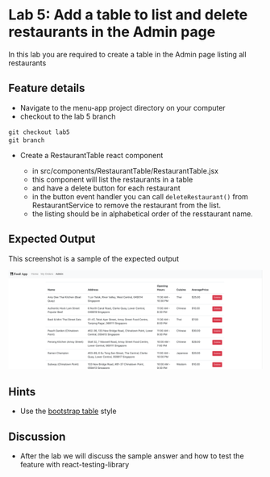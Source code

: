 # Lab 5: Add a table to list and delete restaurants in the Admin page

In this lab you are required to create a table in the Admin page listing all restaurants

## Feature details

- Navigate to the menu-app project directory on your computer
- checkout to the lab 5 branch

```
git checkout lab5
git branch
```

- Create a RestaurantTable react component

  - in src/components/RestaurantTable/RestaurantTable.jsx
  - this component will list the restaurants in a table
  - and have a delete button for each restaurant
  - in the button event handler you can call `deleteRestaurant()` from RestaurantService to remove the restaurant from the list.
  - the listing should be in alphabetical order of the resstaurant name.

## Expected Output

This screenshot is a sample of the expected output

![Restaurant table in the admin page](../../../.gitbook/assets/front-end-web-development/react/menu-app-labs/lab5-output-1.png)

## Hints

- Use the [bootstrap table](https://getbootstrap.com/docs/4.0/content/tables/#examples) style

## Discussion

- After the lab we will discuss the sample answer and how to test the feature with react-testing-library
